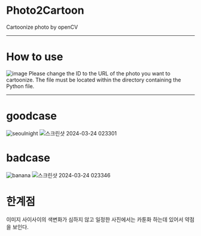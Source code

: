 # Photo2Cartoon
Cartoonize photo by openCV  

----------------------------------------------------------------------------------------------------------  
# How to use
![image](https://github.com/starvvolf/Photo2Cartoon/assets/118524918/6236ac64-c494-4988-8650-09ef5c498b41)
Please change the ID to the URL of the photo you want to cartoonize. 
The file must be located within the directory containing the Python file.  

----------------------------------------------------------------------------------------------------------  
# goodcase  
![seoulnight](https://github.com/starvvolf/Photo2Cartoon/assets/118524918/e713e566-e98e-4f2c-8a8a-45088f5f32ea)
![스크린샷 2024-03-24 023301](https://github.com/starvvolf/Photo2Cartoon/assets/118524918/8d4e2a12-7767-4d35-a422-8312c98ef9f2)  

# badcase    
![banana](https://github.com/starvvolf/Photo2Cartoon/assets/118524918/d9ce6fc8-74c3-4a9f-81e4-f51a3d8aadc4)
![스크린샷 2024-03-24 023346](https://github.com/starvvolf/Photo2Cartoon/assets/118524918/9028059c-4dd4-471b-ab55-2bf63928c7cd)


# 한계점  
이미지 사이사이의 색변화가 심하지 않고 일정한 사진에서는 카툰화 하는데 있어서 약점을 보인다.
